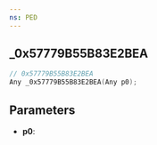 ```yaml
---
ns: PED
---
```

## _0x57779B55B83E2BEA

```c
// 0x57779B55B83E2BEA
Any _0x57779B55B83E2BEA(Any p0);
```

## Parameters
* **p0**:
